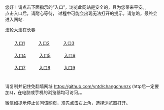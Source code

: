 您好！请点击下面指示的“入口”，浏览此网站是安全的，且为您带来平安。。 <br/>
点击入口后，请耐心等待， 过程中可能会出现无法打开的提示，请忽略，最终会进入网站. </br>

法轮大法在长春<br/>
<div style="padding:10px"><a style="margin:20px" target="_blank" href="https://dx9r7ctbd5iyx.cloudfront.net/2Qpsp?hxagenvj" id="ccLink1" rel="nofollow">入口1</a> <a target="_blank" style="margin:20px" href="https://dh5ewkm4dm9dk.cloudfront.net/2Qpsp?aijdisgo" id="ccLink2" rel="nofollow">入口2</a> <a style="margin:20px" target="_blank" href="https://d3e6gqwp8zpzui.cloudfront.net/2Qpsp?yhhte" id="ccLink3" rel="nofollow">入口3</a></div>

<div style="padding:10px" ><a style="margin:20px" target="_blank" href="https://dx9r7ctbd5iyx.cloudfront.net/2Qpsp?hxagenvj" id="ccLink4" rel="nofollow">入口4</a> <a style="margin:20px" href="https://dh5ewkm4dm9dk.cloudfront.net/2Qpsp?aijdisgo" target="_blank" id="ccLink5" rel="nofollow">入口5</a> <a style="margin:20px" href="https://d3e6gqwp8zpzui.cloudfront.net/2Qpsp?yhhte" target="_blank" id="ccLink6" rel="nofollow">入口6</a></div>

<div style="padding:10px"><a style="margin:20px" target="_blank" href="https://dx9r7ctbd5iyx.cloudfront.net/2Qpsp?hxagenvj" id="ccLink7" rel="nofollow">入口7</a> <a style="margin:20px" href="https://dh5ewkm4dm9dk.cloudfront.net/2Qpsp?aijdisgo" target="_blank" id="ccLink8" rel="nofollow">入口8</a> <a style="margin:20px" target="_blank" href="https://d3e6gqwp8zpzui.cloudfront.net/2Qpsp?yhhte" id="ccLink9" rel="nofollow">入口9</a></div>

<br/>



请复制并记住免翻墙网址 https://github.com/yntd/changchunzx (http后一定要加s)，在电脑或手机的浏览器均可访问。。<br/>

微信如提示停止访问该网页，须先点击右上角，选择浏览器打开。

